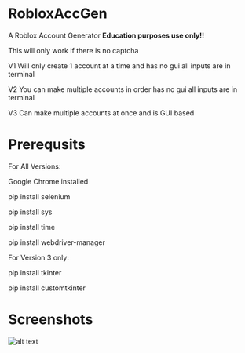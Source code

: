 # RobloxAccGen
A Roblox Account Generator **Education purposes use only!!**

This will only work if there is no captcha

V1 Will only create 1 account at a time and has no gui all inputs are in terminal

V2 You can make multiple accounts in order has no gui all inputs are in terminal

V3 Can make multiple accounts at once and is GUI based
# Prerequsits
For All Versions:

Google Chrome installed

pip install selenium

pip install sys

pip install time

pip install webdriver-manager

For Version 3 only:

pip install tkinter

pip install customtkinter
# Screenshots
![alt text](https://i.imgur.com/Zz3nLKz.png)
